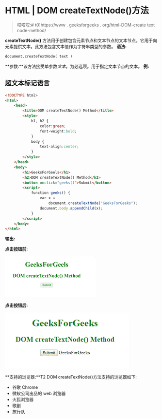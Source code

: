 # HTML | DOM createTextNode()方法

> 哎哎哎:# t0]https://www . geeksforgeeks . org/html-DOM-create text node-method/

**createTextNode()** 方法用于创建包含元素节点和文本节点的文本节点。它用于向元素提供文本。此方法包含文本值作为字符串类型的参数。
**语法:**

```html
document.createTextNode( text )
```

**参数:**该方法接受单参数*文本*，为必选项。用于指定文本节点的文本。
**例:**

## 超文本标记语言

```html
<!DOCTYPE html>
<html>
    <head>
        <title>DOM createTextNode() Method</title>
        <style>
            h1, h2 {
                color:green;
                font-weight:bold;
            }
            body {
                text-align:center;
            }
        </style>
    </head>
    <body>
        <h1>GeeksForGeels</h1>
        <h2>DOM createTextNode() Method</h2>
        <button onclick="geeks()">Submit</button>
        <script>
            function geeks() {
                var x =
                    document.createTextNode("GeeksForGeeks");
                document.body.appendChild(x);
            }
        </script>
    </body>
</html>                   
```

**输出:**

**点击按钮前:**

![](img/517be6f718a9d867ebfcd2fc73e23f5a.png)

**点击按钮后:**

![](img/91a6fcfccf21e6779bbdb867f75d2fff.png)

**支持的浏览器:**T2 DOM createTextNode()方法支持的浏览器如下:

*   谷歌 Chrome
*   微软公司出品的 web 浏览器
*   火狐浏览器
*   歌剧
*   旅行队